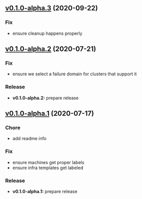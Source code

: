 
<a name="v0.1.0-alpha.3"></a>
## [v0.1.0-alpha.3](https://github.com/talos-systems/talos/compare/v0.1.0-alpha.2...v0.1.0-alpha.3) (2020-09-22)

### Fix

* ensure cleanup happens properly


<a name="v0.1.0-alpha.2"></a>
## [v0.1.0-alpha.2](https://github.com/talos-systems/talos/compare/v0.1.0-alpha.1...v0.1.0-alpha.2) (2020-07-21)

### Fix

* ensure we select a failure domain for clusters that support it

### Release

* **v0.1.0-alpha.2:** prepare release


<a name="v0.1.0-alpha.1"></a>
## [v0.1.0-alpha.1](https://github.com/talos-systems/talos/compare/v0.1.0-alpha.0...v0.1.0-alpha.1) (2020-07-17)

### Chore

* add readme info

### Fix

* ensure machines get proper labels
* ensure infra templates get labeled

### Release

* **v0.1.0-alpha.1:** prepare release

